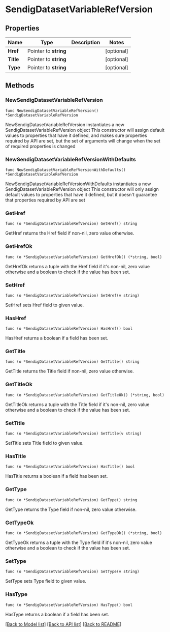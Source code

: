 # SendigDatasetVariableRefVersion

## Properties

Name | Type | Description | Notes
------------ | ------------- | ------------- | -------------
**Href** | Pointer to **string** |  | [optional] 
**Title** | Pointer to **string** |  | [optional] 
**Type** | Pointer to **string** |  | [optional] 

## Methods

### NewSendigDatasetVariableRefVersion

`func NewSendigDatasetVariableRefVersion() *SendigDatasetVariableRefVersion`

NewSendigDatasetVariableRefVersion instantiates a new SendigDatasetVariableRefVersion object
This constructor will assign default values to properties that have it defined,
and makes sure properties required by API are set, but the set of arguments
will change when the set of required properties is changed

### NewSendigDatasetVariableRefVersionWithDefaults

`func NewSendigDatasetVariableRefVersionWithDefaults() *SendigDatasetVariableRefVersion`

NewSendigDatasetVariableRefVersionWithDefaults instantiates a new SendigDatasetVariableRefVersion object
This constructor will only assign default values to properties that have it defined,
but it doesn't guarantee that properties required by API are set

### GetHref

`func (o *SendigDatasetVariableRefVersion) GetHref() string`

GetHref returns the Href field if non-nil, zero value otherwise.

### GetHrefOk

`func (o *SendigDatasetVariableRefVersion) GetHrefOk() (*string, bool)`

GetHrefOk returns a tuple with the Href field if it's non-nil, zero value otherwise
and a boolean to check if the value has been set.

### SetHref

`func (o *SendigDatasetVariableRefVersion) SetHref(v string)`

SetHref sets Href field to given value.

### HasHref

`func (o *SendigDatasetVariableRefVersion) HasHref() bool`

HasHref returns a boolean if a field has been set.

### GetTitle

`func (o *SendigDatasetVariableRefVersion) GetTitle() string`

GetTitle returns the Title field if non-nil, zero value otherwise.

### GetTitleOk

`func (o *SendigDatasetVariableRefVersion) GetTitleOk() (*string, bool)`

GetTitleOk returns a tuple with the Title field if it's non-nil, zero value otherwise
and a boolean to check if the value has been set.

### SetTitle

`func (o *SendigDatasetVariableRefVersion) SetTitle(v string)`

SetTitle sets Title field to given value.

### HasTitle

`func (o *SendigDatasetVariableRefVersion) HasTitle() bool`

HasTitle returns a boolean if a field has been set.

### GetType

`func (o *SendigDatasetVariableRefVersion) GetType() string`

GetType returns the Type field if non-nil, zero value otherwise.

### GetTypeOk

`func (o *SendigDatasetVariableRefVersion) GetTypeOk() (*string, bool)`

GetTypeOk returns a tuple with the Type field if it's non-nil, zero value otherwise
and a boolean to check if the value has been set.

### SetType

`func (o *SendigDatasetVariableRefVersion) SetType(v string)`

SetType sets Type field to given value.

### HasType

`func (o *SendigDatasetVariableRefVersion) HasType() bool`

HasType returns a boolean if a field has been set.


[[Back to Model list]](../README.md#documentation-for-models) [[Back to API list]](../README.md#documentation-for-api-endpoints) [[Back to README]](../README.md)


